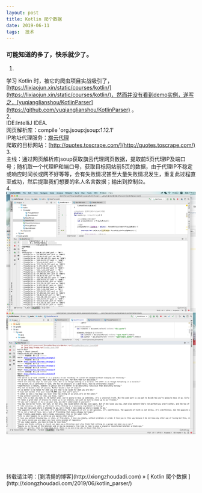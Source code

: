```yaml
---
layout: post  
title: Kotlin 爬个数据 
date: 2019-06-11  
tags:  技术
---
```

### 可能知道的多了，快乐就少了。  
 
1.    
学习 Kotlin 时，被它的爬虫项目实战吸引了，[https://lixiaojun.xin/static/courses/kotlin/](https://lixiaojun.xin/static/courses/kotlin/)，然而并没有看到demo实例，遂写之，[yuqianglianshou/KotlinParser](https://github.com/yuqianglianshou/KotlinParser) 。  
2.  
IDE:IntelliJ IDEA.  
网页解析库：compile 'org.jsoup:jsoup:1.12.1'  
IP地址代理服务：[旗云代理](http://www.qydaili.com/free/)  
爬取的目标网站：[http://quotes.toscrape.com/](http://quotes.toscrape.com/)  
3.  
主线：通过网页解析库jsoup获取旗云代理网页数据，提取前5页代理IP及端口号；随机取一个代理IP和端口号，获取目标网站前5页的数据，由于代理IP不稳定或响应时间长或网不好等等，会有失败情况甚至大量失败情况发生，重复此过程直至成功，然后提取我们想要的名人名言数据；输出到控制台。   
4.    
![](/images/posts/kotlin_parser/1.png)   
![](/images/posts/kotlin_parser/2.png)   


<br/> 
<br/> 
<br/> 
<br/> 
<br/> 
转载请注明：[劉清揚的博客](http://xiongzhoudadi.com) » [ Kotlin 爬个数据 ](http://xiongzhoudadi.com/2019/06/kotlin_parser/)  
<br/>